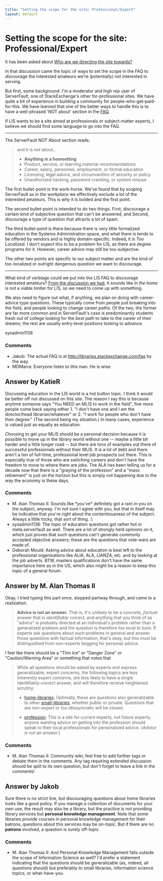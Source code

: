 ```yaml
---
title: "Setting the scope for the site: Professional/Expert"
layout: default
---
```

Setting the scope for the site: Professional/Expert
=====================
It has been asked about [Who are we directing the site
towards?](http://meta.libraries.stackexchange.com/questions/87/who-are-we-directing-the-site-towards/90)

In that discussion came the topic of ways to set the scope in the FAQ to
discourage the interested amateurs we're (potentially) not interested in
serving.

But first, some background. I'm a moderator and high rep user of
ServerFault, one of StackExchange's other for-professional sites. We
have quite a bit of experience in building a community for
people-who-get-paid-for-this. We have learned that one of the better
ways to handle this is to have a well-phrased 'NOT about' section in the
[FAQ](http://serverfault.com/faq).

If LIS wants to be a site aimed at professionals or subject-matter
experts, I believe we should find some language to go into the FAQ.

* * * * *

The ServerFault NOT About section reads:

> and it is *not* about…
>
> -   **Anything in a homeetting**
> -   Product, service, or learning material recommendations
> -   Career, salary, personnel, employment, or formal education
> -   Licensing, legal advice, and circumvention of security or policy
> -   Unauthorized hacking, password cracking, or system misuse

The first bullet-point is the work-horse. We've found that by scoping
ServerFault as *in the workplace* we effectively exclude a lot of the
interested amateurs. This is why it is bolded and the first point.

The second bullet-point is intended to do two things. First, discourage
a certain kind of subjective question that can't be answered, and
Second, discourage a type of question that attracts a lot of spam.

The third bullet-point is there because there is very little formalized
education in the Systems Administration space, and what there is tends
to be offered by vendors and is highly domain-specific. Indeed, it is
*Too Localized*. I don't expect this to be a problem for LIS, as there
are degree programs for it. However, career advice may still be
too-subjective.

The other two points are specific to our subject matter and are the kind
of too-localized or outright dangerous question we want to discourage.

* * * * *

What kind of verbiage could we put into the LIS FAQ to discourage
interested amateurs? [From the discussion we
had](http://meta.libraries.stackexchange.com/a/90/462), it sounds like
*in the home* is not a viable limiter for LIS, so we need to come up
with something.

We also need to figure out what, if anything, we plan on doing with
career-advice type questions. These typically come from people just
breaking into the field, and people looking to change career *paths*. Of
the two, the former are far more common and in ServerFault's case is
predominantly students fresh out of college looking for the *best* path
to take to the career of their dreams; the rest are usually entry-level
positions looking to advance.

sysadmin1138

### Comments ###
* Jakob: The actual FAQ is at http://libraries.stackexchange.com/faq by the way.
* MDMarra: Everyone listen to this man. He is wise.


Answer by KatieR
----------------
Discussing education in the LIS world is a hot button topic. I think it
would be better off not discussed on this site. The reason I say this is
because anytime someone says "You NEED an MLIS to work in the field",
five more people come back saying either 1. "I don't have one and I am
the director/head librarian/whatever" or 2. "I work for people who don't
have their degree." (The second being my situation.) In many cases,
experience is valued just as equally as education.

Choosing to get your MLIS should be a personal decision because it is
possible to move up in the library world without one -- maybe a little
bit harder and a little longer road -- but there are tons of examples
out there of successful professionals without their MLIS. It is a lot of
debt and there aren't a ton of full-time, professional level job
prospects out there. This is especially true of those who are switching
careers and don't have the freedom to move to where there are jobs. The
ALA has been telling us for a decade now that there is a "graying of the
profession" and a "mass retirement" is just on the horizon but this is
simply not happening due to the way the economy is these days.

### Comments ###
* M. Alan Thomas II: Sounds like \*you've\* definitely got a rant in you on the subject,
anyway. I'm not sure I agree with you, but that in itself may be
indicative that you're right about the contentiousness of the subject.
Always a little tricky, that sort of thing. :\\
* sysadmin1138: The topic of education questions got rather hot in meta.serverfault as
well. There are a lot of strongly held opinions on it, which just proves
that such questions can't generate commonly accepted objective answers;
these are the questions that vote-wars are made of.
* Deborah Mould: Asking advice about education is best left to the professional
organisations like ALIA, ALA, LIANZA, etc. and by looking at the job
adverts. BTW, masters qualifications don't have the same importance here
as in the US, which also might be a reason to keep this topic of a
general forum.

Answer by M. Alan Thomas II
----------------
Okay, I tried typing this part once, stopped partway through, and came
to a realization:

> **Advice is not an answer.** That is, it's unlikely to be a *concrete,
> factual* answer that is *identifiably correct*, and anything that you
> think of as "advice" is probably directed at an individual's problem
> rather than a generalized problem and the question is therefore *too
> local* to boot. If experts ask questions about such problems in
> general and answer those questions with factual information, that's
> okay, but this must be distinguished from non-experts begging for
> personal advice.

I feel like there should be a "Thin Ice" or "Danger Zone" or
"Caution/Warning Area" or something that notes that

> While all questions should be asked by experts and express
> generalizable, expert concerns, the following topics are less
> inherently expert concerns, are less likely to have a single
> identifiably-correct answer, and will therefore receive heightened
> scrutiny:
>
> -   [home-libraries](http://libraries.stackexchange.com/questions/tagged/home-libraries "show questions tagged 'home-libraries'"):
>     Optimally, these are questions also generalizable to other
>     [small-libraries](http://libraries.stackexchange.com/questions/tagged/small-libraries "show questions tagged 'small-libraries'"),
>     whether public or private. Questions that are non-expert or too
>     idiosyncratic will be closed.
>
> -   [profession](http://libraries.stackexchange.com/questions/tagged/profession "show questions tagged 'profession'"):
>     This is a site for current experts, not future experts; anyone
>     wanting advice on getting into the profession should speak to
>     their local professionals for personalized advice. (*Advice is not
>     an answer.*)
>


### Comments ###
* M. Alan Thomas II: Community wiki; feel free to add further tags or debate them in the
comments. Any tag requiring extended discussion should be split to its
own question, but don't forget to leave a link in the comments!

Answer by Jakob
----------------
Sure there is no strict line, but discouraging questions about home
libraries looks like a good policy. If you manage a collection of
documents for your own use, the result may also be a library, but the
practice is not providing library services but **personal knowledge
management**. Note that some libraries provide courses in personal
knowledge management for their patrons, questions about this services
may be on-topic. But if there are no **patrons** involved, a question is
surely off-topic.

### Comments ###
* M. Alan Thomas II: And Personal Knowledge Management falls outside the scope of Information
Science as well? I'd prefer a statement indicating that the questions
should be generalizable (as, indeed, all questions should) but
preferably to small libraries, information science topics, or
what-have-you.

